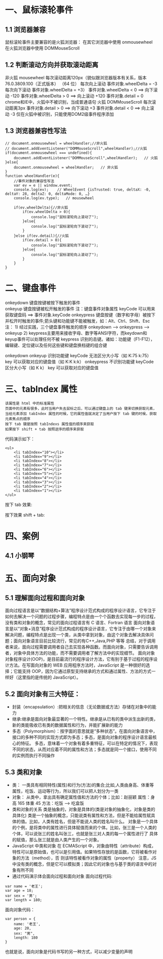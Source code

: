 # 一、鼠标滚轮事件
## 1.1 浏览器兼容
鼠标滚轮事件主要兼容的是火狐浏览器：
    在其它浏览器中使用 onmousewheel
    在火狐浏览器中使用 DOMMouseScroll
## 1.2 判断滚动方向并获取滚动距离
非火狐 mousewheel  每次滚动距离120px（貌似跟浏览器版本有关系，版本 76.0.3809.100（正式版本） （64 位） 每次向上滚动 事件对象.wheelDelta = -3 每次向下滚动 事件对象.wheelDelta = +3）
    事件对象.wheelDelta < 0 ==> 向下滚动    -120
    事件对象.wheelDelta > 0 ==> 向上滚动    +120
    事件对象.detail = 0
    chrome和IE中，火狐中不被识别，当成普通语句
火狐 DOMMouseScroll   每次滚动距离3px
    事件对象.detail > 0 ==> 向下滚动    +3
    事件对象.detail < 0 ==> 向上滚动    -3
    仅在火狐中被识别，只能使用DOM2级事件程序添加
## 1.3 浏览器兼容性写法
```
// document.onmousewheel = wheelHandler;//非火狐
// document.addEventListener("DOMMouseScroll",wheelHandler);//火狐
if(document.onmousewheel === undefined){
    document.addEventListener("DOMMouseScroll",wheelHandler);   // 火狐
}else{
    document.onmousewheel = wheelHandler;   // 非火狐
}
function wheelHandler(e){
    //事件对象的兼容性写法
    var ev = e || window.event;
    console.log(ev);    // WheelEvent {isTrusted: true, deltaX: -0, deltaY: 28, deltaZ: 0, deltaMode: 0, …}
    console.log(ev.type);   // mousewheel

    if(ev.wheelDelta){//非火狐
        if(ev.wheelDelta > 0){
            console.log("鼠标滚轮向上滚动了");
        }else{
            console.log("鼠标滚轮向下滚动了");
        }
    }else if(ev.detail){//火狐
        if(ev.detail > 0){
            console.log("鼠标滚轮向下滚动了");
        }else{
            console.log("鼠标滚轮向上滚动了");
        }
    }
}
```
# 二、键盘事件
onkeydown 键盘按键被按下触发的事件    
onkeyup 键盘按键被松开触发的事件
    注：键盘事件对象属性 keyCode 可以用来获取键盘码 ==> 事件对象.keyCode
onkeypress 键盘按键（数字和字母）被按下并松开时触发的事件;箭头键和功能键不能被触发，如：Alt、Ctrl、Shift、Esc
    注：
        1) 经过实践，三个键盘事件触发的顺序 onkeydown --> onkeypress --> onkeyup
        2) keypress主要用来接收字母、数字等ANSI字符，而keydown和 keyup事件可以处理任何不被 keypress 识别的击键。诸如：功能键（F1-F12），编辑键、定位键以及任何这些键和键盘换档键的组合键

onkeydown onkeyup 识别功能键
    keyCode 无法区分大小写（如 K:75 k:75）
    key 可以获取对应的键盘值（如 K:K k:k）
onkeypress 不识别功能键
    keyCode 区分大小写（如 K k）
    key 可以获取对应的键盘值
# 三、tabIndex 属性
    该属性是 html 中的标准属性
    页面中的元素有很多，此时当用户失去鼠标之后，可以通过键盘上的 tab 键来切换获取元素，当给元素添加 tabIndex 属性的时候，它的属性值就决定了当用户按下 tab 键的时候，获取元素焦点的顺序
    按下 tab 键是按照 tabIndexs 属性值的顺序来获取
    如果按下 shift + tab 按照逆序的顺序来获取
代码演示如下：
```
<ul>
    <li tabIndex="10"></li>
    <li tabIndex="9"></li>
    <li tabIndex="8"></li>
    <li tabIndex="7"></li>
    <li tabIndex="6"></li>
    <li tabIndex="5"></li>
    <li tabIndex="4"></li>
    <li tabIndex="3"></li>
    <li tabIndex="2"></li>
    <li tabIndex="1"></li>
</ul>
```
按下 tab 效果:
<!-- TODO -->
按下效果 shift + tab:
<!-- TODO -->
# 四、案例
## 4.1 小钢琴
# 五、面向对象
## 5.1 理解面向过程和面向对象
面向过程语言是以“数据结构+算法”程序设计范式构成的程序设计语言，它专注于如何去解决一个问题的过程步骤，编程特点是由一个个函数去实现每一步的过程，没有类和对象的概念，常见的面向过程语言有 C 语言、Fortran 语言
面向对象语言是以“对象+消息”程序设计范式构成的程序设计语言，它专注于由哪一个对象来解决问题，编程特点是出现一个类，从类中拿到对象，由这个对象去解决具体问题；面向对象语言目前比较流行，常见的有C++,Java,PHP 等等
总结，对于调用者来说，面向过程需要调用者自己去实现各种函数。而面向对象，只需要告诉调用者，对象中具体方法的功能，而不需要调用者了解方法中的实现细节。
面向对象对象程序设计(OOP)，是目前最流行的程序设计方法，它有别于基于过程的程序设计方法。在写面向对象的 WEB 应用程序方法时，JavaScript 是一种很好的选择；它能支持 OOP，因为它通过原型支持继承的方式和通过属性、方法的方式一样好（这里指的是传统的 JavaScript）。
## 5.2 面向对象有三大特征：
- 封装（encapsulation）:把相关的信息（无论数据或方法）存储在对象中的能力
- 继承:继承是面向对象最显著的一个特性。继承是从已有的类中派生出新的类，新的类能吸收已有类的数据属性和行为，并能扩展新的能力
- 多态（Polymorphism）：按字面的意思就是“多种状态”。在面向对象语言中，接口的多种不同的实现方式即为多态；多态，是面向对象的程序设计语言最核心的特征。 多态，意味着一个对象有着多重特征，可以在特定的情况下，表现不同的状态，从而对应着不同的属性和方法；多态就是同一个接口，使用不同的实例而执行不同操作
## 5.3 类和对象
- 类：
    一类具有相同特性(属性)和行为(方法)的集合;比如,人类由身高、体重等属性，吃饭、运动等行为，所以我们可以把人划分为一类
- 对象：
    从类中，拿出具有确定属性值和方法的个体；比如：赵丽颖 属性：身高 165 体重 45 方法：吃饭 --> 吃盒饭
- 类和对象的关系
    类是抽象的，对象是具体的(类是对象的抽象化，对象是类的具体化)
    类是一个抽象的概念，只能说类有属性和方法，但是不能给属性赋具体的值。比如，人类有姓名，但是不能说人类的姓名叫什么。
    对象是一个具体的个例，是将类中的属性进行具体赋值而来的个体。比如，张三是一个人类的个体，可以说张三的姓名叫张三，也就是张三对人类的每一个属性进行了 具体的赋值，那么张三就是由人类产生的一个对象。
- JavaScript 中类和对象
    在 ECMAScript 中，对象由特性（attribute）构成，特性可以是原始值，也可以是引用值。如果特性存放的是函数，它将被看作对象的方法（method），否 则该特性被看作对象的属性（property）
    注意，JS 中没有类的概念，但是它可以模拟类；因此它的对象也与基于类的语言中的对象有所不同
- 通过代码演示体会面向过程和面向对象
面向过程代码:
```
var name = '老王';
var age = 18;
var sex = '男';
var length = 180;
```
面向对象代码：
```
var person = {
    name: '老王',
    age: 20,
    sex: "男",
    length: 180
}
```
也就是说，面向对象是代码书写的另一种方式，可以减少变量的声明
